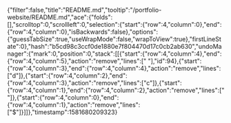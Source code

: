 {"filter":false,"title":"README.md","tooltip":"/portfolio-website/README.md","ace":{"folds":[],"scrolltop":0,"scrollleft":0,"selection":{"start":{"row":4,"column":0},"end":{"row":4,"column":0},"isBackwards":false},"options":{"guessTabSize":true,"useWrapMode":false,"wrapToView":true},"firstLineState":0},"hash":"b5cd98c3ccf0de1880e7f804470d17c0cb2ab630","undoManager":{"mark":0,"position":0,"stack":[[{"start":{"row":4,"column":4},"end":{"row":4,"column":5},"action":"remove","lines":[" "],"id":94},{"start":{"row":4,"column":3},"end":{"row":4,"column":4},"action":"remove","lines":["d"]},{"start":{"row":4,"column":2},"end":{"row":4,"column":3},"action":"remove","lines":["c"]},{"start":{"row":4,"column":1},"end":{"row":4,"column":2},"action":"remove","lines":[" "]},{"start":{"row":4,"column":0},"end":{"row":4,"column":1},"action":"remove","lines":["$"]}]]},"timestamp":1581680209323}